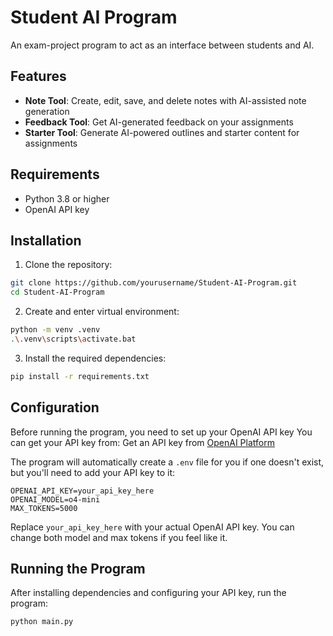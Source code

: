 # Student AI Program

An exam-project program to act as an interface between students and AI.

## Features

- **Note Tool**: Create, edit, save, and delete notes with AI-assisted note generation
- **Feedback Tool**: Get AI-generated feedback on your assignments
- **Starter Tool**: Generate AI-powered outlines and starter content for assignments

## Requirements

- Python 3.8 or higher
- OpenAI API key

## Installation

1. Clone the repository:

```bash
git clone https://github.com/yourusername/Student-AI-Program.git
cd Student-AI-Program
```

2. Create and enter virtual environment:

```bash
python -m venv .venv
.\.venv\scripts\activate.bat
```

3. Install the required dependencies:

```bash
pip install -r requirements.txt
```

## Configuration

Before running the program, you need to set up your OpenAI API key
You can get your API key from: Get an API key from [OpenAI Platform](https://platform.openai.com/api-keys)

The program will automatically create a `.env` file for you if one doesn't exist, but you'll need to add your API key to it:

```env
OPENAI_API_KEY=your_api_key_here
OPENAI_MODEL=o4-mini
MAX_TOKENS=5000
```

Replace `your_api_key_here` with your actual OpenAI API key. You can change both model and max tokens if you feel like it.

## Running the Program

After installing dependencies and configuring your API key, run the program:

```bash
python main.py
```
